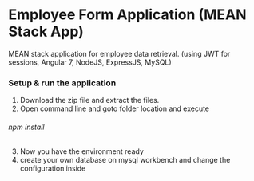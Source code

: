 # Employee Form Application (MEAN Stack App)
MEAN stack application for employee data retrieval. (using JWT for sessions, Angular 7, NodeJS, ExpressJS, MySQL)

### Setup & run the application

1. Download the zip file and extract the files.
2. Open command line and goto folder location and execute 
###### npm install
3. Now you have the environment ready
4. create your own database on mysql workbench and change the configuration inside 
